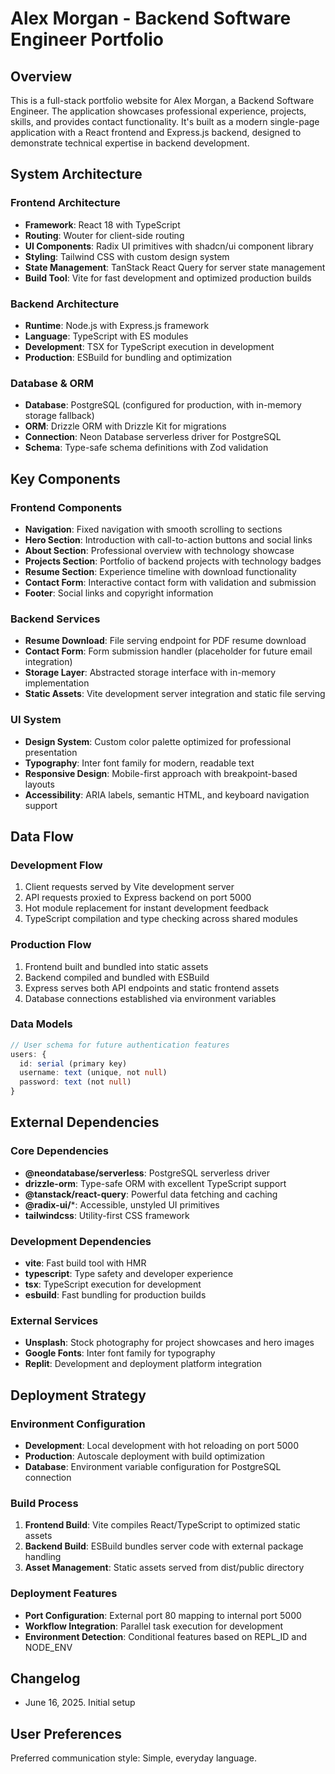 # Alex Morgan - Backend Software Engineer Portfolio

## Overview

This is a full-stack portfolio website for Alex Morgan, a Backend Software Engineer. The application showcases professional experience, projects, skills, and provides contact functionality. It's built as a modern single-page application with a React frontend and Express.js backend, designed to demonstrate technical expertise in backend development.

## System Architecture

### Frontend Architecture
- **Framework**: React 18 with TypeScript
- **Routing**: Wouter for client-side routing
- **UI Components**: Radix UI primitives with shadcn/ui component library
- **Styling**: Tailwind CSS with custom design system
- **State Management**: TanStack React Query for server state management
- **Build Tool**: Vite for fast development and optimized production builds

### Backend Architecture
- **Runtime**: Node.js with Express.js framework
- **Language**: TypeScript with ES modules
- **Development**: TSX for TypeScript execution in development
- **Production**: ESBuild for bundling and optimization

### Database & ORM
- **Database**: PostgreSQL (configured for production, with in-memory storage fallback)
- **ORM**: Drizzle ORM with Drizzle Kit for migrations
- **Connection**: Neon Database serverless driver for PostgreSQL
- **Schema**: Type-safe schema definitions with Zod validation

## Key Components

### Frontend Components
- **Navigation**: Fixed navigation with smooth scrolling to sections
- **Hero Section**: Introduction with call-to-action buttons and social links
- **About Section**: Professional overview with technology showcase
- **Projects Section**: Portfolio of backend projects with technology badges
- **Resume Section**: Experience timeline with download functionality
- **Contact Form**: Interactive contact form with validation and submission
- **Footer**: Social links and copyright information

### Backend Services
- **Resume Download**: File serving endpoint for PDF resume download
- **Contact Form**: Form submission handler (placeholder for future email integration)
- **Storage Layer**: Abstracted storage interface with in-memory implementation
- **Static Assets**: Vite development server integration and static file serving

### UI System
- **Design System**: Custom color palette optimized for professional presentation
- **Typography**: Inter font family for modern, readable text
- **Responsive Design**: Mobile-first approach with breakpoint-based layouts
- **Accessibility**: ARIA labels, semantic HTML, and keyboard navigation support

## Data Flow

### Development Flow
1. Client requests served by Vite development server
2. API requests proxied to Express backend on port 5000
3. Hot module replacement for instant development feedback
4. TypeScript compilation and type checking across shared modules

### Production Flow
1. Frontend built and bundled into static assets
2. Backend compiled and bundled with ESBuild
3. Express serves both API endpoints and static frontend assets
4. Database connections established via environment variables

### Data Models
```typescript
// User schema for future authentication features
users: {
  id: serial (primary key)
  username: text (unique, not null)
  password: text (not null)
}
```

## External Dependencies

### Core Dependencies
- **@neondatabase/serverless**: PostgreSQL serverless driver
- **drizzle-orm**: Type-safe ORM with excellent TypeScript support
- **@tanstack/react-query**: Powerful data fetching and caching
- **@radix-ui/***: Accessible, unstyled UI primitives
- **tailwindcss**: Utility-first CSS framework

### Development Dependencies
- **vite**: Fast build tool with HMR
- **typescript**: Type safety and developer experience
- **tsx**: TypeScript execution for development
- **esbuild**: Fast bundling for production builds

### External Services
- **Unsplash**: Stock photography for project showcases and hero images
- **Google Fonts**: Inter font family for typography
- **Replit**: Development and deployment platform integration

## Deployment Strategy

### Environment Configuration
- **Development**: Local development with hot reloading on port 5000
- **Production**: Autoscale deployment with build optimization
- **Database**: Environment variable configuration for PostgreSQL connection

### Build Process
1. **Frontend Build**: Vite compiles React/TypeScript to optimized static assets
2. **Backend Build**: ESBuild bundles server code with external package handling
3. **Asset Management**: Static assets served from dist/public directory

### Deployment Features
- **Port Configuration**: External port 80 mapping to internal port 5000
- **Workflow Integration**: Parallel task execution for development
- **Environment Detection**: Conditional features based on REPL_ID and NODE_ENV

## Changelog
- June 16, 2025. Initial setup

## User Preferences

Preferred communication style: Simple, everyday language.